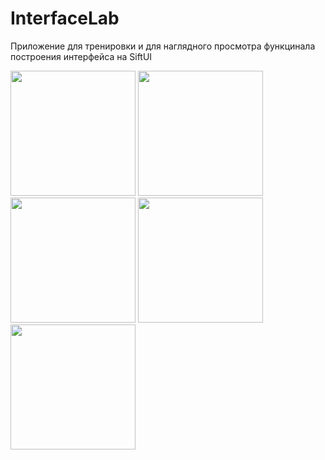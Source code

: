 # InterfaceLab

Приложение для тренировки и для наглядного просмотра функцинала построения интерфейса на SiftUI

<img src="https://github.com/user-attachments/assets/0a066e09-5632-4220-9486-d6c357f61f22" width="200">
<img src="https://github.com/user-attachments/assets/c1cb3387-a30b-4eeb-a442-9d0eeed89311" width="200">
<img src="https://github.com/user-attachments/assets/7ae6c59d-f58c-4c0f-a705-d6c05dac6190" width="200">
<img src="https://github.com/user-attachments/assets/7ca3d411-04fd-4794-8a87-f94992f1c150" width="200">
<img src="https://github.com/user-attachments/assets/3dee5bfd-d45f-4037-9877-ce09f254d0e5" width="200">

